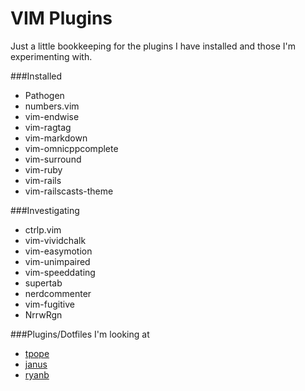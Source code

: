 VIM Plugins
===========

Just a little bookkeeping for the plugins I have installed and those I'm experimenting with.

###Installed

* Pathogen
* numbers.vim
* vim-endwise
* vim-ragtag
* vim-markdown
* vim-omnicppcomplete
* vim-surround
* vim-ruby
* vim-rails
* vim-railscasts-theme

###Investigating

* ctrlp.vim
* vim-vividchalk
* vim-easymotion
* vim-unimpaired
* vim-speeddating
* supertab
* nerdcommenter
* vim-fugitive
* NrrwRgn

###Plugins/Dotfiles I'm looking at

* [tpope](https://github.com/tpope/tpope)
* [janus](https://github.com/carlhuda/janus)
* [ryanb](https://github.com/ryanb/dotfiles)
